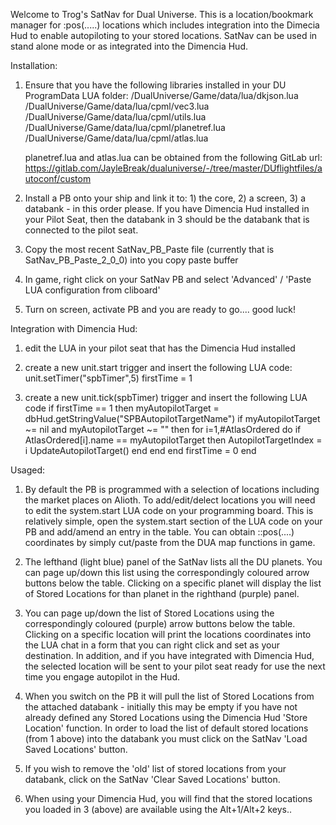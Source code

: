 
Welcome to Trog's SatNav for Dual Universe.  This is a location/bookmark manager for :pos(.....) locations which includes integration into the Dimecia Hud to enable autopiloting to your stored locations.  SatNav can be used in stand alone mode or as integrated into the Dimencia Hud.

Installation:
1) Ensure that you have the following libraries installed in your DU ProgramData LUA folder:
    <ProgrmData>/DualUniverse/Game/data/lua/dkjson.lua
    <ProgrmData>/DualUniverse/Game/data/lua/cpml/vec3.lua
    <ProgrmData>/DualUniverse/Game/data/lua/cpml/utils.lua
    <ProgrmData>/DualUniverse/Game/data/lua/cpml/planetref.lua
    <ProgrmData>/DualUniverse/Game/data/lua/cpml/atlas.lua
    
    planetref.lua and atlas.lua can be obtained from the following GitLab url:  https://gitlab.com/JayleBreak/dualuniverse/-/tree/master/DUflightfiles/autoconf/custom
    
 2) Install a PB onto your ship and link it to: 1) the core, 2) a screen, 3) a databank - in this order please.  If you have Dimencia Hud installed in your Pilot Seat, then the databank in 3 should be the databank that is connected to the pilot seat.
 
 3) Copy the most recent SatNav_PB_Paste file (currently that is SatNav_PB_Paste_2_0_0) into you copy paste buffer
 
 4) In game, right click on your SatNav PB and select 'Advanced' / 'Paste LUA configuration from cliboard'
 
 5) Turn on screen, activate PB and you are ready to go.... good luck!
 
 Integration with Dimencia Hud:
 1) edit the LUA in your pilot seat that has the Dimencia Hud installed
 
 2) create a new unit.start trigger and insert the following LUA code:
     unit.setTimer("spbTimer",5)
     firstTime = 1
     
 3) create a new unit.tick(spbTimer) trigger and insert the following LUA code
     if firstTime == 1 then
         myAutopilotTarget = dbHud.getStringValue("SPBAutopilotTargetName")
         if myAutopilotTarget ~= nil and myAutopilotTarget ~= "" then
             for i=1,#AtlasOrdered do
                if AtlasOrdered[i].name == myAutopilotTarget then
                    AutopilotTargetIndex = i
                    UpdateAutopilotTarget()
                end
             end
        end
        firstTime = 0
    end
 
 Usaged:
 1) By default the PB is programmed with a selection of locations including the market places on Alioth.  To add/edit/delect locations you will need to edit the system.start LUA code on your programming board.  This is relatively simple, open the system.start section of the LUA code on your PB and add/amend an entry in the table.  You can obtain ::pos(....) coordinates by simply cut/paste from the DUA map functions in game.
 
 2) The lefthand (light blue) panel of the SatNav lists all the DU planets.  You can page up/down this list using the correspondingly coloured arrow buttons below the table.  Clicking on a specific planet will display the list of Stored Locations for than planet in the righthand (purple) panel.
 
 3) You can page up/down the list of Stored Locations using the correspondingly coloured (purple) arrow buttons below the table.  Clicking on a specific location will print the locations coordinates into the LUA chat in a form that you can right click and set as your destination.  In addition, and if you have integrated with Dimencia Hud, the selected location will be sent to your pilot seat ready for use the next time you engage autopilot in the Hud.
 
 4) When you switch on the PB it will pull the list of Stored Locations from the attached databank - initially this may be empty if you have not already defined any Stored Locations using the Dimencia Hud 'Store Location' function.  In order to load the list of default stored locations (from 1 above) into the databank you must click on the SatNav 'Load Saved Locations' button.
 
 5) If you wish to remove the 'old' list of stored locations from your databank, click on the SatNav 'Clear Saved Locations' button.
 
 6) When using your Dimencia Hud, you will find that the stored locations you loaded in 3 (above) are available using the Alt+1/Alt+2 keys..
